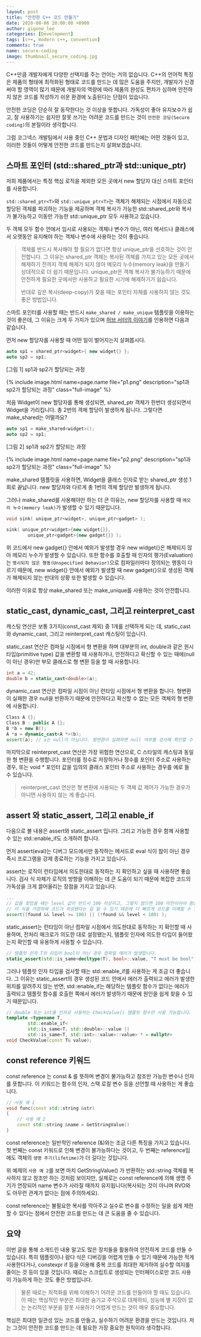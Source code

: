 ```yaml
---
layout: post
title: "안전한 C++ 코드 만들기"
date: 2020-08-06 20:00:00 +0900
author: gigone_lee
categories: [Development]
tags: [c++, modern c++, convention]
comments: true
name: secure-coding
image: thumbnail_secure_coding.jpg
---
```


C++만큼 개발자에게 다양한 선택지를 주는 언어는 거의 없습니다. C++의 언어적 특징은 제품의 형태에 최적화된 형태로 코드를 만드는 데 많은 도움을 주지만, 개발자가 신경 써야 할 영역이 많기 때문에 개발자의 역량에 따라 제품의 완성도 편차가 심하며 안전하지 않은 코드를 작성하기 쉬운 환경에 노출된다는 단점이 있습니다.


안전한 코딩은 단순히 잘 동작한다는 것 이상을 뜻합니다. 가독성이 좋아 유지보수가 쉽고, 잘 사용하기는 쉽지만 잘못 쓰기는 어려운 코드를 만드는 것이 `안전한 코딩(Secure coding)`의 본질이라 생각합니다.

그럼 코그넥스 개발팀에서 사용 중인 C++ 문법과 디자인 패턴에는 어떤 것들이 있고, 이러한 것들이 어떻게 안전한 코드를 만드는지 살펴보겠습니다.


## 스마트 포인터 (std::shared_ptr과 std::unique_ptr)

저희 제품에서는 특정 핵심 로직을 제외한 모든 곳에서 new 할당자 대신 스마트 포인터를 사용합니다.

`std::shared_ptr<T>`와 `std::unique_ptr<T>`는 객체가 해제되는 시점에서 자동으로 할당된 객체를 파괴하는 기능을 제공하며 객체 복사가 가능한 std::shared_ptr와 복사가 불가능하고 이동만 가능한 std::unique_ptr 모두 사용하고 있습니다.

두 객체 모두 함수 안에서 임시로 사용되는 객체나 변수가 아닌, 여러 메서드나 클래스에서 오랫동안 유지해야 하는 객체나 변수에 사용하는 것이 좋습니다.

>    객체를 반드시 복사해야 할 필요가 없다면 항상 unique_ptr을 선호하는 것이 안전합니다. 그 이유는 shared_ptr 객체는 복사된 객체를 가지고 있는 모든 곳에서 해제하기 전까지 객체 해제가 되지 않아 메모리 누수(memory leak)을 만들기 상대적으로 더 쉽기 때문입니다. unique_ptr은 객체 복사가 불가능하기 때문에 안전하게 필요한 곳에서만 사용하고 필요한 시기에 해제하기가 쉽습니다.
>
>    반대로 깊은 복사(deep-copy)가 잦을 때는 포인터 자체를 사용하지 않는 것도 좋은 방법입니다.

스마트 포인터를 사용할 때는 반드시 `make_shared / make_unique` 템플릿을 이용하는 것이 좋은데, 그 이유는 크게 두 가지가 있으며 [허브 서터의 이야기](https://herbsutter.com/2013/05/29/gotw-89-solution-smart-pointers/)를 인용하면 다음과 같습니다.

먼저 new 할당자를 사용할 때 어떤 일이 벌어지는지 살펴봅시다.

```c++
auto sp1 = shared_ptr<widget>{ new widget{} };
auto sp2 = sp1;
```

[그림 1] sp1과 sp2가 할당되는 과정

{% include image.html name=page.name file="p1.png" description="sp1과 sp2가 할당되는 과정" class="full-image" %}

처음 Widget이 new 할당자를 통해 생성되면, shared_ptr 객체가 한번더 생성되면서 Widget을 가리킵니다. 총 2번의 객체 할당이 발생하게 됩니다. 그렇다면 make_shared는 어떨까요?

```c++
auto sp1 = make_shared<widget>();
auto sp2 = sp1;
```

[그림 2] sp1과 sp2가 할당되는 과정

{% include image.html name=page.name file="p2.png" description="sp1과 sp2가 할당되는 과정" class="full-image" %}

make_shared 템플릿을 사용하면, Widget을 클래스 인자로 받는 shared_ptr 생성 1회로 끝납니다. new 할당자와 다르게 총 1번의 객체 할당만 발생하게 됩니다.


그러나 make_shared를 사용해야만 하는 더 큰 이유는, new 할당자를 사용할 때 `메모리 누수(memory leak)`가 발생할 수 있기 때문입니다.

```c++
void sink( unique_ptr<widget>, unique_ptr<gadget> );

sink( unique_ptr<widget>{new widget{}},
        unique_ptr<gadget>{new gadget{}} );
```

위 코드에서 new gadget{} 안에서 예외가 발생할 경우 new widget{}은 해제되지 않아 메모리 누수가 발생할 수 있습니다. 또한 함수를 호출할 때 인자의 평가(Evaluation)는 `명시되지 않은 행동(Unspecified Behavior)`으로 컴파일러마다 정의되는 행동이 다르기 때문에, new widget{} 안에서 예외가 발생할 때 new gadget{}으로 생성된 객체가 해제되지 않는 반대의 상황 또한 발생할 수 있습니다.

이러한 이유로 항상 make_shared 또는 make_unique를 사용하는 것이 안전합니다.

## static_cast<T>, dynamic_cast<T>, 그리고 reinterpret_cast<T>

캐스팅 연산은 보통 3가지(const_cast 제외) 중 1개를 선택하게 되는 데, static_cast와 dynamic_cast, 그리고 reinterpret_cast 캐스팅이 있습니다.


static_cast 연산은 컴파일 시점에서 형 변환을 하며 대부분의 int, double과 같은 원시 타입(primitive type) 값을 변환할 때 사용하거나, 안전하다고 확신할 수 있는 때에(null이 아닌 경우)만 부모 클래스로 형 변환 등을 할 때 사용합니다. 

```c++
int a = 42;
double b = static_cast<double>(a);
```

dynamic_cast 연산은 컴파일 시점이 아닌 런타임 시점에서 형 변환을 합니다. 형변환이 실패한 경우 null을 반환하기 때문에 안전하다고 확신할 수 없는 모든 객체의 형 변환에 사용합니다.

```c++
Class A {};
Class B : public A {};
B *b = new B();
A *a = dynamic_cast<A *>(b);
assert(a); // a는 null이 아닙니다. 형변환이 실패하면 null 여부를 검사해 확인할 수 있습니다.
```

마지막으로 reinterpret_cast 연산은 가장 위험한 연산으로, C 스타일의 캐스팅과 동일한 형 변환을 수행합니다. 포인터를 정수로 저장하거나 정수를 포인터 주소로 사용하는 경우, 또는 void * 포인터 값을 임의의 클래스 포인터 주소로 사용하는 경우를 예로 들 수 있습니다. 

> reinterpret_cast 연산은 형 변환에 사용되는 두 객체 값 제어가 가능한 경우가 아니면 사용하지 않는 게 좋습니다.

## assert 와 static_assert, 그리고 enable_if

다음으로 볼 내용은 assert와 static_assert 입니다. 그리고 가능한 경우 함께 사용할 수 있는 std::enable_if도 소개하려 합니다.

먼저 assert(eval)는 디버그 모드에서만 동작하는 메서드로 eval 식이 참이 아닌 경우 즉시 프로그램을 강제 종료하는 기능을 가지고 있습니다. 

assert는 로직이 런타임에서 의도한대로 동작하는 지 확인하고 싶을 때 사용하면 좋습니다. 검사 식 자체가 로직의 방향을 이해하는 데 큰 도움이 되기 때문에 복잡한 코드의 가독성을 크게 끌어올리는 장점을 가지고 있습니다.

```c++
...
// 값을 찾았을 때는 level 값이 반드시 100 이상이고, 그렇지 않으면 100 미만이어야 함을 보장하는 assert
// 이 식을 가정하에 코드가 작성됐다는 걸 알 수 있기 때문에 더 빠르게 코드를 이해할 수 있습니다.
assert((found && level >= 100) || (!found && level < 100) );
```

static_assert는 런타임이 아닌 컴파일 시점에서 의도한대로 동작하는 지 확인할 때 사용하며, 전처리 매크로가 의도한 대로 설정됐는지, 템플릿 인자에 의도한 타입이 들어왔는지 확인할 때 유용하게 사용할 수 있습니다.

```c++
// 템플릿 인자 T의 타입이 bool이 아닌 경우 컴파일 에러가 발생합니다.
static_assert(std::is_same<decltype(T), bool>::value, "T must be bool");
```

그러나 템플릿 인자 타입을 검사할 때는 std::enable_if를 사용하는 게 조금 더 좋습니다. 그 이유는 static_assert의 경우 생성된 코드 안에서 에러가 출력되고 에러가 발생한 위치를 알려주지 않는 반면, std::enable_if는 해당하는 템플릿 함수가 없다는 에러가 출력되고 템플릿 함수를 호출한 쪽에서 에러가 발생하기 때문에 원인을 쉽게 찾을 수 있기 때문입니다.

```c++
// double 또는 int를 인자로 사용하는 CheckValue() 템플릿 함수만 사용 가능합니다.
template <typename T,
        std::enable_if<
        std::is_same<T, std::double>::value ||
        std::is_same<T, std::int>::value>::value> * = nullptr>
void CheckValue(const T& value);
```

## const reference 키워드

const reference 는 const & 를 뜻하며 변경이 불가능하고 참조만 가능한 변수나 인자를 뜻합니다. 이 키워드는 함수의 인자, 스택 로컬 변수 등을 선언할 때 사용하는 게 좋습니다. 

```c++
// 사용 예 1
void func(const std::string &str)
{
    // 사용 예 2
    const std::string &name = GetStringValue()
}
```

const reference는 일반적인 reference (&)와는 조금 다른 특징을 가지고 있습니다. 첫 번째는 const 키워드로 인해 변경이 불가능하다는 것이고, 두 번째는 reference임에도 객체의 `생명 주기(lifetime)`가 더 길다는 것입니다.

위 예제의 `사용 예 2`를 보면 마치 GetStringValue() 가 반환하는 std::string 객체를 복사하지 않고 참조만 하는 것처럼 보이지만, 실제로는 const reference에 의해 생명 주기가 연장되어 name 변수가 사라질 때까지 유지됩니다(복사되는 것이 아니며 RVO와도 아무런 관계가 없다는 점에 주의하세요).

const reference는 불필요한 복사를 막아주고 실수로 변수를 수정하는 일을 쉽게 제한할 수 있다는 점에서 안전한 코드를 만드는 데 큰 도움을 줄 수 있습니다.


## 요약

이번 글을 통해 소개드린 내용 말고도 많은 장치들을 활용하여 안전하게 코드를 만들 수 있습니다. 특히 템플릿이나 람다 식은 디버깅을 어렵게 만들 수 있기 때문에 가능한 적게 사용한다거나, constexpr if 등을 이용해 중복 코드를 최대한 제거하여 실수할 여지를 줄이는 것 등이 있을 것입니다. 때로는 스크립트로 생성되는 인터페이스로만 코드 사용이 가능하게 하는 것도 좋은 방법입니다. 

> 물론 때로는 최적화를 위해 이해하기 어려운 코드를 만들어야 할 때도 있습니다. 이 때는 핵심적인 부분은 최대한 숨기고 주석으로 대체하되, 성능에 별 지장이 없는 논리적인 부분을 잘못 사용하기 어렵게 만드는 것이 매우 중요합니다.


핵심은 최대한 일관성 있는 코드를 만들고, 실수하기 어려운 환경을 만드는 것입니다. 저는 그것이 안전한 코드를 만드는 데 필요한 가장 중요한 원칙이라 생각합니다.